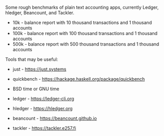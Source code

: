 Some rough benchmarks of plain text accounting apps,
currently Ledger, hledger, Beancount, and Tackler.

- 10k - balance report with 10 thousand transactions and 1 thousand accounts
- 100k - balance report with 100 thousand transactions and 1 thousand accounts
- 500k - balance report with 500 thousand transactions and 1 thousand accounts

Tools that may be useful:

- just       - https://just.systems
- quickbench - https://hackage.haskell.org/package/quickbench
- BSD time or GNU time

- ledger     - https://ledger-cli.org
- hledger    - https://hledger.org
- beancount  - https://beancount.github.io
- tackler    - https://tackler.e257.fi
